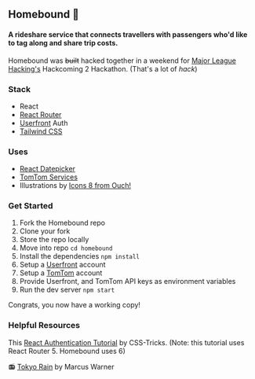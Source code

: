 ## Homebound 🚙
#### A rideshare service that connects travellers with passengers who'd like to tag along and share trip costs.

Homebound was ~~built~~ hacked together in a weekend for [Major League Hacking's](https://mlh.io) Hackcoming 2 Hackathon. (That's a lot of *hack*)

### Stack
- React
- [React Router](https://reactrouter.com/en/main)
- [Userfront](https://userfront.com) Auth
- [Tailwind CSS](https://tailwindcss.com)

### Uses
- [React Datepicker](https://reactdatepicker.com/#example-date-range)
- [TomTom Services](https://api.tomtom.com/maps-sdk-for-web/6.x/6.21.3/documentation/dist/modules/Services.html)
- Illustrations by [Icons 8 from Ouch!](https://icons8.com/illustrations)

### Get Started
1. Fork the Homebound repo
2. Clone your fork
3. Store the repo locally
4. Move into repo ```cd homebound```
5. Install the dependencies ```npm install```
6. Setup a [Userfront](https://userfront.com) account
8. Setup a [TomTom](https://developer.tomtom.com) account
9. Provide Userfront, and TomTom API keys as environment variables
10. Run the dev server ```npm start```

Congrats, you now have a working copy!


### Helpful Resources
This [React Authentication Tutorial](https://css-tricks.com/react-authentication-access-control/) by CSS-Tricks. (Note: this tutorial uses React Router 5. Homebound uses 6)

📻 [Tokyo Rain](https://open.spotify.com/track/7kutPF54tDrhROVwm5r0C2?si=72afbef9da7f4028) by Marcus Warner
